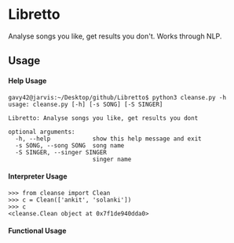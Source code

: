 # Libretto
Analyse songs you like, get results you don't. Works through NLP.

## Usage

#### Help Usage

```console
gavy42@jarvis:~/Desktop/github/Libretto$ python3 cleanse.py -h
usage: cleanse.py [-h] [-s SONG] [-S SINGER]

Libretto: Analyse songs you like, get results you dont

optional arguments:
  -h, --help            show this help message and exit
  -s SONG, --song SONG  song name
  -S SINGER, --singer SINGER
                        singer name
```

#### Interpreter Usage
```python3
>>> from cleanse import Clean
>>> c = Clean(['ankit', 'solanki'])
>>> c
<cleanse.Clean object at 0x7f1de940dda0>
```

#### Functional Usage

